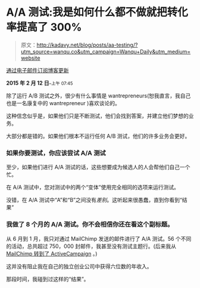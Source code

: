 # A/A 测试:我是如何什么都不做就把转化率提高了 300%

> 原文：<http://kadavy.net/blog/posts/aa-testing/?utm_source=wanqu.co&utm_campaign=Wanqu+Daily&utm_medium=website>



[通过电子邮件订阅博客更新](/rssemail)

**2015 年 2 月 12 日**<small>–上午 07:45</small>

除了运行 A/B 测试之外，很少有什么事情是 wantrepreneurs(恕我直言，我自己也是一名康复中的 wantrepreneur )喜欢谈论的。

这种信念似乎是，如果他们只是不断测试，他们会找到答案，并建立他们梦想的业务。

大部分都是错的。如果他们根本不运行任何 A/B 测试，他们的许多业务会更好。

### 如果你要测试，你应该尝试 A/A 测试

至少，如果他们进行 A/A 测试的话，这些想要成为候选人的人会帮他们自己一个忙。

在 A/A 测试中，您对测试中的两个“变体”使用完全相同的选项来运行测试。

没错，在 A/A 测试中“A”和“B”之间没有*差别*。这听起来很愚蠢，直到你看到“结果”

### 我做了 8 个月的 A/A 测试。你不会相信你还在看这个副标题。

从 6 月到 1 月，我只对通过 MailChimp 发送的邮件进行了 A/A 测试。56 个不同的活动，总共超过 750，000 封邮件，我甚至没有测试主题行。(后来我从 [MailChimp 转到了 ActiveCampaign](../mailchimp-vs-activecampaign/) 。)

这并没有阻止我在自己的独立创业公司中获得六位数的年收入。

那段时间，我碰到过这样的“结果”。

<template class="arve-filter-oembed-dataparse"></template>

